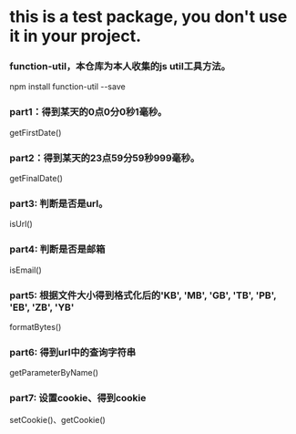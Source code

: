 # this is a test package, you don't use it in your project.

### function-util，本仓库为本人收集的js util工具方法。

npm install function-util --save

### part1：得到某天的0点0分0秒1毫秒。
getFirstDate()

### part2：得到某天的23点59分59秒999毫秒。
getFinalDate()

### part3: 判断是否是url。
isUrl()

### part4: 判断是否是邮箱
isEmail()

### part5: 根据文件大小得到格式化后的'KB', 'MB', 'GB', 'TB', 'PB', 'EB', 'ZB', 'YB'
formatBytes()

### part6: 得到url中的查询字符串
getParameterByName()

### part7: 设置cookie、得到cookie
setCookie()、getCookie()
